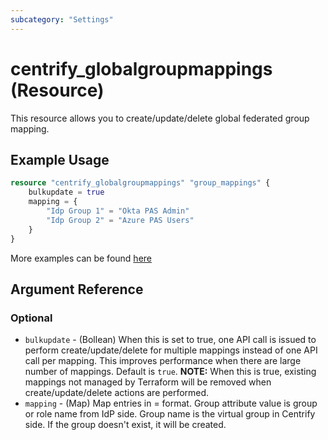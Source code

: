 ```yaml
---
subcategory: "Settings"
---
```


# centrify_globalgroupmappings (Resource)

This resource allows you to create/update/delete global federated group mapping.

## Example Usage

```terraform
resource "centrify_globalgroupmappings" "group_mappings" {
    bulkupdate = true
    mapping = {
        "Idp Group 1" = "Okta PAS Admin"
        "Idp Group 2" = "Azure PAS Users"
    }
}
```

More examples can be found [here](https://github.com/marcozj/terraform-provider-centrify/tree/main/examples/centrify_globalgroupmappings)

## Argument Reference

### Optional

- `bulkupdate` - (Bollean) When this is set to true, one API call is issued to perform create/update/delete for multiple mappings instead of one API call per mapping. This improves performance when there are large number of mappings. Default is `true`. **NOTE:** When this is true, existing mappings not managed by Terraform will be removed when create/update/delete actions are performed.
- `mapping` - (Map) Map entries in <group attribute value> = <group name> format. Group attribute value is group or role name from IdP side. Group name is the virtual group in Centrify side. If the group doesn't exist, it will be created.
